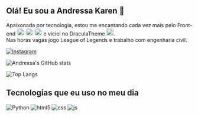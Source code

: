 ## Olá! Eu sou a Andressa Karen 👋

Apaixonada por tecnologia, estou me encantando cada vez mais pelo Front-end <img height="20" align="justify" style="border-radius: 6px;" src="https://upload.wikimedia.org/wikipedia/commons/3/38/HTML5_Badge.svg"> <img height="20" style="border-radius: 6px;" src="https://upload.wikimedia.org/wikipedia/commons/6/62/CSS3_logo.svg"> <img height="20" style="border-radius: 6px;" src="https://upload.wikimedia.org/wikipedia/commons/9/99/Unofficial_JavaScript_logo_2.svg">  e viciei no DraculaTheme <img height="20" src="https://draculatheme.com/images/shop/dracula-stickers-1.png">. 
</br>Nas horas vagas jogo League of Legends e trabalho com engenharia civil.


[![Instagram](https://img.shields.io/badge/Instagram-E4405F?style=for-the-badge&logo=instagram&logoColor=white)](#)

![Andressa's GitHub stats](https://github-readme-stats.vercel.app/api?username=andressakaren&show_icons=true&theme=dracula)

![Top Langs](https://github-readme-stats.vercel.app/api/top-langs/?username=andressakaren&size_weight=0.5&count_weight=0.5&theme=dracula)

## Tecnologias que eu uso no meu dia

<div>
    <img align="center" alt="Python" src="https://img.shields.io/badge/Python-3776AB?style=for-the-badge&logo=python&logoColor=white" />
    <img align="center" alt="html5" src="https://img.shields.io/badge/HTML5-E34F26?style=for-the-badge&logo=html5&logoColor=white" />
    <img align="center" alt="css" src="https://img.shields.io/badge/CSS3-1572B6?style=for-the-badge&logo=css3&logoColor=white" />
    <img align="center" alt="js" src="https://img.shields.io/badge/JavaScript-F7DF1E?style=for-the-badge&logo=javascript&logoColor=black" />
</div></br>

